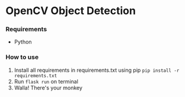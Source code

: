 # OpenCV Object Detection

### Requirements

- Python

### How to use

1. Install all requirements in requirements.txt using pip
   `pip install -r requirements.txt`
2. Run `flask run` on terminal
3. Walla! There's your monkey
